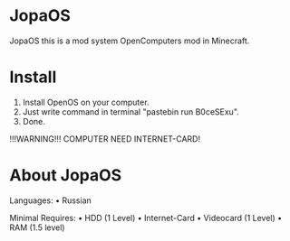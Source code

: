 # JopaOS
JopaOS this is a mod system OpenComputers mod in Minecraft.

# Install
1. Install OpenOS on your computer.
2. Just write command in terminal "pastebin run B0ceSExu".
3. Done.

!!!WARNING!!! COMPUTER NEED INTERNET-CARD!

# About JopaOS
Languages:
• Russian

Minimal Requires:
• HDD (1 Level)
• Internet-Card
• Videocard (1 Level)
• RAM (1.5 level)
